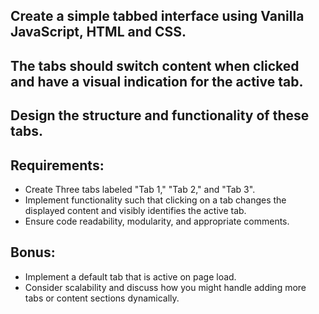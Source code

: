 ## Create a simple tabbed interface using Vanilla JavaScript, HTML and CSS.

## The tabs should switch content when clicked and have a visual indication for the active tab.

## Design the structure and functionality of these tabs.

## Requirements:

- Create Three tabs labeled "Tab 1," "Tab 2," and "Tab 3".
- Implement functionality such that clicking on a tab changes the displayed content and visibly identifies the active tab.
- Ensure code readability, modularity, and appropriate comments.

## Bonus:

- Implement a default tab that is active on page load.
- Consider scalability and discuss how you might handle adding more tabs or content sections dynamically.
